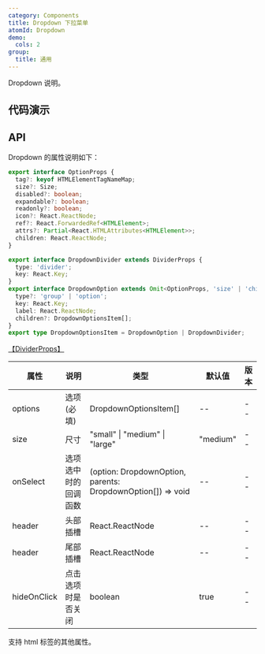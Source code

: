 ```yaml
---
category: Components
title: Dropdown 下拉菜单
atomId: Dropdown
demo:
  cols: 2
group:
  title: 通用
---
```


Dropdown 说明。

## 代码演示

<!-- prettier-ignore -->
<code src="./demo/basic.tsx"></code>
<code src="./demo/hide-on-click.tsx"></code>
<code src="./demo/divider.tsx"></code>
<code src="./demo/show-arrow.tsx"></code>
<code src="./demo/icon.tsx"></code>
<code src="./demo/size.tsx"></code>
<code src="./demo/disabled.tsx"></code>
<code src="./demo/header.tsx"></code>
<code src="./demo/footer.tsx"></code>
<code src="./demo/nest.tsx"></code>
<code src="./demo/group.tsx"></code>
<code src="./demo/contextmenu.tsx"></code>

## API

Dropdown 的属性说明如下：

```typescript
export interface OptionProps {
  tag?: keyof HTMLElementTagNameMap;
  size?: Size;
  disabled?: boolean;
  expandable?: boolean;
  readonly?: boolean;
  icon?: React.ReactNode;
  ref?: React.ForwardedRef<HTMLElement>;
  attrs?: Partial<React.HTMLAttributes<HTMLElement>>;
  children: React.ReactNode;
}

export interface DropdownDivider extends DividerProps {
  type: 'divider';
  key: React.Key;
}
export interface DropdownOption extends Omit<OptionProps, 'size' | 'children'> {
  type?: 'group' | 'option';
  key: React.Key;
  label: React.ReactNode;
  children?: DropdownOptionsItem[];
}
export type DropdownOptionsItem = DropdownOption | DropdownDivider;
```

[【DividerProps】](./divider#api)

| 属性        | 说明                 | 类型                                                        | 默认值   | 版本 |
| ----------- | -------------------- | ----------------------------------------------------------- | -------- | ---- |
| options     | 选项(必填)           | DropdownOptionsItem[]                                       | --       | --   |
| size        | 尺寸                 | "small" \| "medium" \| "large"                              | "medium" | --   |
| onSelect    | 选项选中时的回调函数 | (option: DropdownOption, parents: DropdownOption[]) => void | --       | --   |
| header      | 头部插槽             | React.ReactNode                                             | --       | --   |
| header      | 尾部插槽             | React.ReactNode                                             | --       | --   |
| hideOnClick | 点击选项时是否关闭   | boolean                                                     | true     | --   |

支持 html 标签的其他属性。

